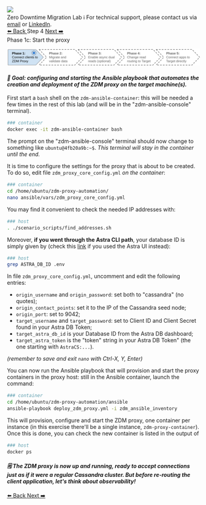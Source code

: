 <!-- TOP -->
<div class="top">
  <img src="https://datastax-academy.github.io/katapod-shared-assets/images/ds-academy-logo.svg" />
  <div class="scenario-title-section">
    <span class="scenario-title">Zero Downtime Migration Lab</span>
    <span class="scenario-subtitle">ℹ️ For technical support, please contact us via <a href="mailto:aleksandr.volochnev@datastax.com">email</a> or <a href="https://dtsx.io/aleks">LinkedIn</a>.</span>
  </div>
</div>

<!-- NAVIGATION -->
<div id="navigation-top" class="navigation-top">
 <a href='command:katapod.loadPage?[{"step":"step3"}]' 
   class="btn btn-dark navigation-top-left">⬅️ Back
 </a>
<span class="step-count">Step 4</span>
 <a href='command:katapod.loadPage?[{"step":"step5"}]' 
    class="btn btn-dark navigation-top-right">Next ➡️
  </a>
</div>

<!-- CONTENT -->

<div class="step-title">Phase 1c: Start the proxy</div>

![Phase 1c](images/p1c.png)

#### _🎯 Goal: configuring and starting the Ansible playbook that automates the creation and deployment of the ZDM proxy on the target machine(s)._

First start a `bash` shell on the `zdm-ansible-container`: this
will be needed a few times in the rest of this lab
(and will be in the "zdm-ansible-console" terminal).

```bash
### container
docker exec -it zdm-ansible-container bash
```

The prompt on the "zdm-ansible-console" terminal should now
change to something like `ubuntu@4fb20a9b:~$`.
_This terminal will stay in the container until the end._

It is time to configure the settings for the proxy that is
about to be created. To do so, edit file `zdm_proxy_core_config.yml` _on the container_:

```bash
### container
cd /home/ubuntu/zdm-proxy-automation/
nano ansible/vars/zdm_proxy_core_config.yml
```

You may find it convenient to check the needed IP addresses with:

```bash
### host
. ./scenario_scripts/find_addresses.sh
```

Moreover, **if you went through the Astra CLI path**, your database ID is simply given by
(check this [link](https://awesome-astra.github.io/docs/pages/astra/faq/#where-should-i-find-a-database-identifier) if you used the Astra UI instead):

```bash
### host
grep ASTRA_DB_ID .env
```

In file `zdm_proxy_core_config.yml`, uncomment and edit the following entries:

- `origin_username` and `origin_password`: set both to "cassandra" (no quotes);
- `origin_contact_points`: set it to the IP of the Cassandra seed node;
- `origin_port`: set to 9042;
- `target_username` and `target_password`: set to Client ID and Client Secret found in your Astra DB Token;
- `target_astra_db_id` is your Database ID from the Astra DB dashboard;
- `target_astra_token` is the "token" string in your Astra DB Token" (the one starting with `AstraCS:...`).

_(remember to save and exit `nano` with Ctrl-X, Y, Enter)_

You can now run the Ansible playbook that will provision and start the proxy containers in the proxy host: still in the Ansible container, launch the command:

```bash
### container
cd /home/ubuntu/zdm-proxy-automation/ansible
ansible-playbook deploy_zdm_proxy.yml -i zdm_ansible_inventory
```

This will provision, configure and start the ZDM proxy, one container per instance
(in this exercise there'll be a single instance, `zdm-proxy-container`).
Once this is done, you can check the new container is listed in the output of

```bash
### host
docker ps
```

#### _🗒️ The ZDM proxy is now up and running, ready to accept connections just as if it were a regular Cassandra cluster. But before re-routing the client application, let's think about observability!_

<!-- NAVIGATION -->
<div id="navigation-bottom" class="navigation-bottom">
 <a href='command:katapod.loadPage?[{"step":"step3"}]'
   class="btn btn-dark navigation-bottom-left">⬅️ Back
 </a>
 <a href='command:katapod.loadPage?[{"step":"step5"}]'
    class="btn btn-dark navigation-bottom-right">Next ➡️
  </a>
</div>
